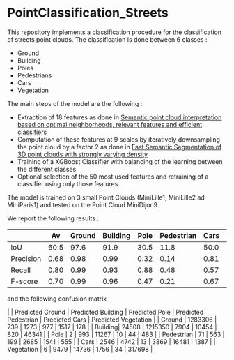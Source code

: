 # PointClassification_Streets

This repository implements a classification procedure for the classification of streets point clouds.
The classification is done between 6 classes :
 - Ground
 - Building
 - Poles
 - Pedestrians
 - Cars
 - Vegetation

The main steps of the model are the following : 
 - Extraction of 18 features as done in [Semantic point cloud interpretation based on optimal neighborhoods, relevant features and efficient classifiers](https://www.researchgate.net/publication/272891952_Semantic_point_cloud_interpretation_based_on_optimal_neighborhoods_relevant_features_and_efficient_classifiers)
 - Computation of these features at 9 scales by iteratively downsampling the point cloud by a factor 2 as done in [Fast Semantic Segmentation of 3D point clouds with strongly varying density](https://www.researchgate.net/publication/303801297_FAST_SEMANTIC_SEGMENTATION_OF_3D_POINT_CLOUDS_WITH_STRONGLY_VARYING_DENSITY)
 - Training of a XGBoost Classifier with balancing of the learning between the different classes
 - Optional selection of the 50 most used features and retraining of a classifier using only those features

The model is trained on 3 small Point Clouds (MiniLille1, MiniLille2 ad MiniParis1) and tested on the Point Cloud MiniDijon9.

We report the following results :

|   | Av | Ground  | Building | Pole | Pedestrian | Cars | Vegetation |
|------|------|------|------|------|------|------|------|
| IoU | 60.5 | 97.6 | 91.9 | 30.5 | 11.8 | 50.0 | 80.9 |
| Precision | 0.68 | 0.98 | 0.99 | 0.32 | 0.14 | 0.81 | 0.87 |
| Recall | 0.80 | 0.99 | 0.93 | 0.88 | 0.48 | 0.57 | 0.92 |
| F-score | 0.70 | 0.99 | 0.96 | 0.47 | 0.21 | 0.67 | 0.89 |

and the following confusion matrix

|  | Predicted Ground  | Predicted Building | Predicted Pole | Predicted Pedestrian | Predicted Cars | Predicted Vegetation |
| Ground | 1283306 | 739 | 1273 |	977 | 1517 | 178 |
| Building| 24508 | 1215350 | 7904 | 10454 | 820 | 46341 |
| Pole | 2 | 993 | 11267 | 10 | 44 | 483 |
| Pedestrian | 71 | 563 | 199 | 2685 | 1541 | 555 |
| Cars | 2546 | 4742 | 13 | 3869 | 16481 | 1387 |
| Vegetation | 6 | 9479 | 14736 | 1756 | 34 | 317698 |
